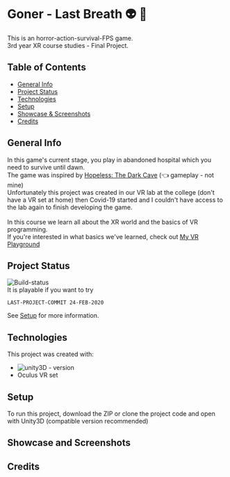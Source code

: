# Goner - Last Breath :alien: :gun:

This is an horror-action-survival-FPS game.\
3rd year XR course studies - Final Project.

## Table of Contents

* [General Info](#General-Info)
* [Project Status](#Project-Status)
* [Technologies](#Technologies)
* [Setup](#Setup)
* [Showcase & Screenshots](#Showcase-and-Screenshots)
* [Credits](#Credits)

## General Info

In this game's current stage, you play in abandoned hospital which you need to survive until dawn.\
The game was inspired by [Hopeless: The Dark Cave](https://www.youtube.com/watch?v=OpHrvWfgtfY&t) (:point_left: gameplay - not mine)\
Unfortunately this project was created in our VR lab at the college (don't have a VR set at home) then Covid-19 started and I couldn't have access to the lab again to finish developing the game.\
\
In this course we learn all about the XR world and the basics of VR programming.\
If you're interested in what basics we've learned, check out [My VR Playground](https://github.com/RoeiRubach/My-VR-Playground)

## Project Status

![Build-status](https://img.shields.io/badge/build-hold-red)\
It is playable if you want to try
```
LAST-PROJECT-COMMIT 24-FEB-2020
```
See [Setup](#Setup) for more information.

## Technologies

This project was created with:

* ![unity3D - version](https://img.shields.io/badge/Unity3D-v2019.02.0f1-blue)
* Oculus VR set

## Setup

To run this project, download the ZIP or clone the project code and open with Unity3D (compatible version recommended)

## Showcase and Screenshots



## Credits
